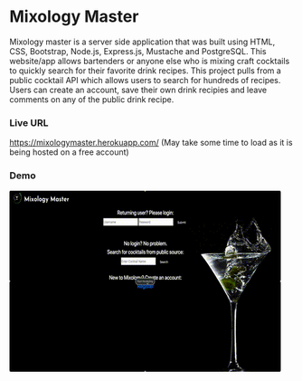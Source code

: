 # Mixology Master

Mixology master is a server side application that was built using HTML, CSS, Bootstrap, Node.js, Express.js, Mustache and PostgreSQL. This website/app allows bartenders or anyone else who is mixing craft cocktails to quickly search for their favorite drink recipes. This project pulls from a public cocktail API which allows users to search for hundreds of recipes. Users can create an account, save their own drink recipies and leave comments on any of the public drink recipe.

### Live URL ###

https://mixologymaster.herokuapp.com/ (May take some time to load as it is being hosted on a free account)


### Demo ###
![](mixology.gif)



